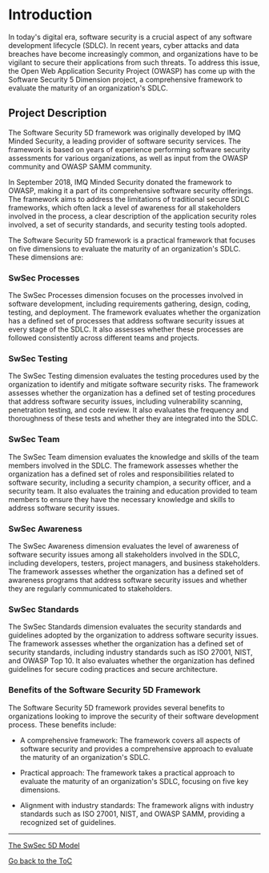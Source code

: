 # Introduction

In today's digital era, software security is a crucial aspect of any software development lifecycle (SDLC). In recent years, cyber attacks and data breaches have become increasingly common, and organizations have to be vigilant to secure their applications from such threats. To address this issue, the Open Web Application Security Project (OWASP) has come up with the Software Security 5 Dimension project, a comprehensive framework to evaluate the maturity of an organization's SDLC.

## Project Description

The Software Security 5D framework was originally developed by IMQ Minded Security, a leading provider of software security services. The framework is based on years of experience performing software security assessments for various organizations, as well as input from the OWASP community and OWASP SAMM community.

In September 2018, IMQ Minded Security donated the framework to OWASP, making it a part of its comprehensive software security offerings. The framework aims to address the limitations of traditional secure SDLC frameworks, which often lack a level of awareness for all stakeholders involved in the process, a clear description of the application security roles involved, a set of security standards, and security testing tools adopted.

The Software Security 5D framework is a practical framework that focuses on five dimensions to evaluate the maturity of an organization's SDLC. These dimensions are:

### SwSec Processes

The SwSec Processes dimension focuses on the processes involved in software development, including requirements gathering, design, coding, testing, and deployment. The framework evaluates whether the organization has a defined set of processes that address software security issues at every stage of the SDLC. It also assesses whether these processes are followed consistently across different teams and projects.

### SwSec Testing

The SwSec Testing dimension evaluates the testing procedures used by the organization to identify and mitigate software security risks. The framework assesses whether the organization has a defined set of testing procedures that address software security issues, including vulnerability scanning, penetration testing, and code review. It also evaluates the frequency and thoroughness of these tests and whether they are integrated into the SDLC.

### SwSec Team

The SwSec Team dimension evaluates the knowledge and skills of the team members involved in the SDLC. The framework assesses whether the organization has a defined set of roles and responsibilities related to software security, including a security champion, a security officer, and a security team. It also evaluates the training and education provided to team members to ensure they have the necessary knowledge and skills to address software security issues.

### SwSec Awareness

The SwSec Awareness dimension evaluates the level of awareness of software security issues among all stakeholders involved in the SDLC, including developers, testers, project managers, and business stakeholders. The framework assesses whether the organization has a defined set of awareness programs that address software security issues and whether they are regularly communicated to stakeholders.

### SwSec Standards

The SwSec Standards dimension evaluates the security standards and guidelines adopted by the organization to address software security issues. The framework assesses whether the organization has a defined set of security standards, including industry standards such as ISO 27001, NIST, and OWASP Top 10. It also evaluates whether the organization has defined guidelines for secure coding practices and secure architecture.

### Benefits of the Software Security 5D Framework

The Software Security 5D framework provides several benefits to organizations looking to improve the security of their software development process. These benefits include:

- A comprehensive framework: The framework covers all aspects of software security and provides a comprehensive approach to evaluate the maturity of an organization's SDLC.

- Practical approach: The framework takes a practical approach to evaluate the maturity of an organization's SDLC, focusing on five key dimensions.

- Alignment with industry standards: The framework aligns with industry standards such as ISO 27001, NIST, and OWASP SAMM, providing a recognized set of guidelines.

---
[The SwSec 5D Model](2.The-SwSec5D-Model)

[Go back to the ToC](ToC)

